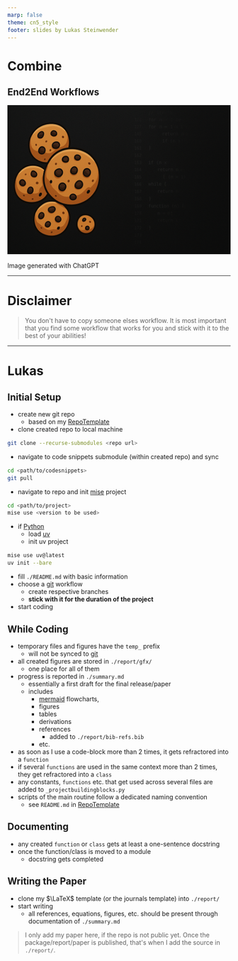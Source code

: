 ```yaml
---
marp: false
theme: cn5_style
footer: slides by Lukas Steinwender
---
```


<!-- _class: titleslide -->
# Combine
## End2End Workflows

![bg](../../gfx/TitlePage.png)
<div class="footnote">Image generated with ChatGPT</div>

---

# Disclaimer

> You don't have to copy someone elses workflow.
> It is most important that you find some workflow that works for you and stick with it to the best of your abilities!
---

# Lukas

## Initial Setup
* create new git repo
    * based on my [RepoTemplate](https://github.com/TheRedElement/RepoTemplate_LuSt/tree/main/code)
* clone created repo to local machine
```bash
git clone --recurse-submodules <repo url>
```

* navigate to code snippets submodule (within created repo) and sync
```bash
cd <path/to/codesnippets>
git pull
```

* navigate to repo and init [mise](../session3_03_uv_mise/01_uv_mise.md) project
```bash
cd <path/to/project>
mise use <version to be used>
```

* if [Python](../session1_02_python/01_python_slides.md)
    * load [uv](../session3_03_uv_mise/01_uv_mise.md)
    * init uv project
```bash
mise use uv@latest
uv init --bare
```

* fill `./README.md` with basic information
* choose a [git](../session1_01_git_github/01_git_github_slides.md) workflow
    * create respective branches
    * **stick with it for the duration of the project**
* start coding

## While Coding
* temporary files and figures have the `temp_` prefix
    * will not be synced to [git](../session1_01_git_github/)
* all created figures are stored in `./report/gfx/`
    * one place for all of them
* progress is reported in `./summary.md`
    * essentially a first draft for the final release/paper
    * includes 
        * [mermaid](https://mermaid.js.org/) flowcharts,
        * figures
        * tables
        * derivations
        * references
            * added to `./report/bib-refs.bib`
        * etc.
* as soon as I use a code-block more than 2 times, it gets refractored into a `function`
* if several `functions` are used in the same context more than 2 times, they get refractored into a `class`
* any constants, `functions` etc. that get used across several files are added to `_projectbuildingblocks.py`
* scripts of the main routine follow a dedicated naming convention
    * see `README.md` in [RepoTemplate](https://github.com/TheRedElement/RepoTemplate_LuSt/tree/main/code)

## Documenting
* any created `function` or `class` gets at least a one-sentence docstring
* once the function/class is moved to a module
    * docstring gets completed

## Writing the Paper
* clone my $\LaTeX$ template (or the journals template) into `./report/`
* start writing
    * all references, equations, figures, etc. should be present through documentation of `./summary.md`

> I only add my paper here, if the repo is not public yet.
> Once the package/report/paper is published, that's when I add the source in `./report/`.